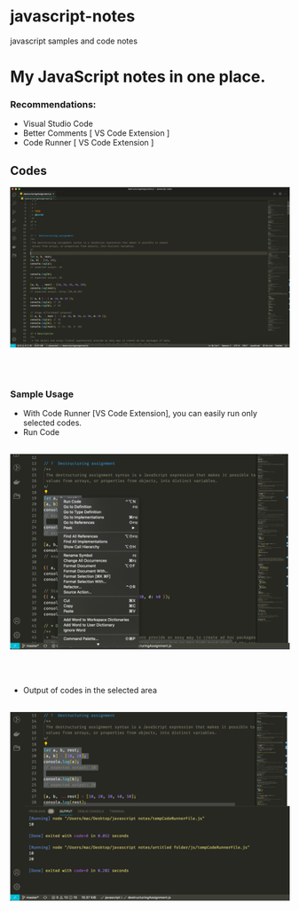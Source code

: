 # javascript-notes
javascript samples and code notes

# My JavaScript notes in one place.

### Recommendations:

- Visual Studio Code
- Better Comments   [ VS Code Extension ] 
- Code Runner       [ VS Code Extension ] 


## Codes


<img src="./images/jsCodes.png" alt="drawing" width="720"/>

<br><br>
### Sample Usage

- With Code Runner [VS Code Extension], you can easily run only selected codes.
- Run Code
<br>


<img src="./images/1.png" alt="drawing" width="720"/>

<br><br>

- Output of codes in the selected area
<br>


<img src="./images/2.png" alt="drawing" width="720"/>